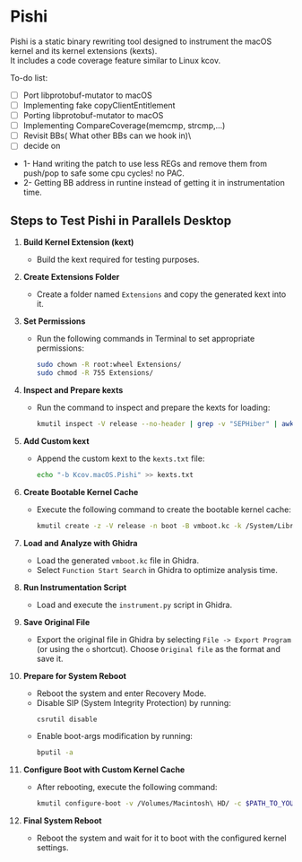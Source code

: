 # Pishi
Pishi is a static binary rewriting tool designed to instrument the macOS kernel and its kernel extensions (kexts). \
It includes a code coverage feature similar to Linux kcov.

To-do list:
- [ ] Port libprotobuf-mutator to macOS
- [ ] Implementing fake copyClientEntitlement
- [ ] Porting libprotobuf-mutator to macOS
- [ ] Implementing CompareCoverage(memcmp, strcmp,...)
- [ ] Revisit BBs( What other BBs can we hook in)\
- [ ] decide on 
* 1- Hand writing the patch to use less REGs and remove them from push/pop to safe some cpu cycles! no PAC.
* 2- Getting BB address in runtine instead of getting it in instrumentation time. 

## Steps to Test Pishi in Parallels Desktop
1. **Build Kernel Extension (kext)**
   - Build the kext required for testing purposes.

2. **Create Extensions Folder**
   - Create a folder named `Extensions` and copy the generated kext into it.

3. **Set Permissions**
   - Run the following commands in Terminal to set appropriate permissions:
     ```bash
     sudo chown -R root:wheel Extensions/
     sudo chmod -R 755 Extensions/
     ```

4. **Inspect and Prepare kexts**
   - Run the command to inspect and prepare the kexts for loading:
     ```bash
     kmutil inspect -V release --no-header | grep -v "SEPHiber" | awk '{print " -b "$1; }' > kexts.txt
     ```

5. **Add Custom kext**
   - Append the custom kext to the `kexts.txt` file:
     ```bash
     echo "-b Kcov.macOS.Pishi" >> kexts.txt
     ```

6. **Create Bootable Kernel Cache**
   - Execute the following command to create the bootable kernel cache:
     ```bash
     kmutil create -z -V release -n boot -B vmboot.kc -k /System/Library/kernels/kernel.release.vmapple -r Extensions/ -x $(cat kexts.txt)
     ```

7. **Load and Analyze with Ghidra**
   - Load the generated `vmboot.kc` file in Ghidra.
   - Select `Function Start Search` in Ghidra to optimize analysis time.

8. **Run Instrumentation Script**
   - Load and execute the `instrument.py` script in Ghidra.

9. **Save Original File**
   - Export the original file in Ghidra by selecting `File -> Export Program` (or using the `o` shortcut). Choose `Original file` as the format and save it.

10. **Prepare for System Reboot**
    - Reboot the system and enter Recovery Mode.
    - Disable SIP (System Integrity Protection) by running:
      ```bash
      csrutil disable
      ```
    - Enable boot-args modification by running:
      ```bash
      bputil -a
      ```

11. **Configure Boot with Custom Kernel Cache**
    - After rebooting, execute the following command:
      ```bash
      kmutil configure-boot -v /Volumes/Macintosh\ HD/ -c $PATH_TO_YOUR_saved_kc_file_in_ghidra
      ```

12. **Final System Reboot**
    - Reboot the system and wait for it to boot with the configured kernel settings.

